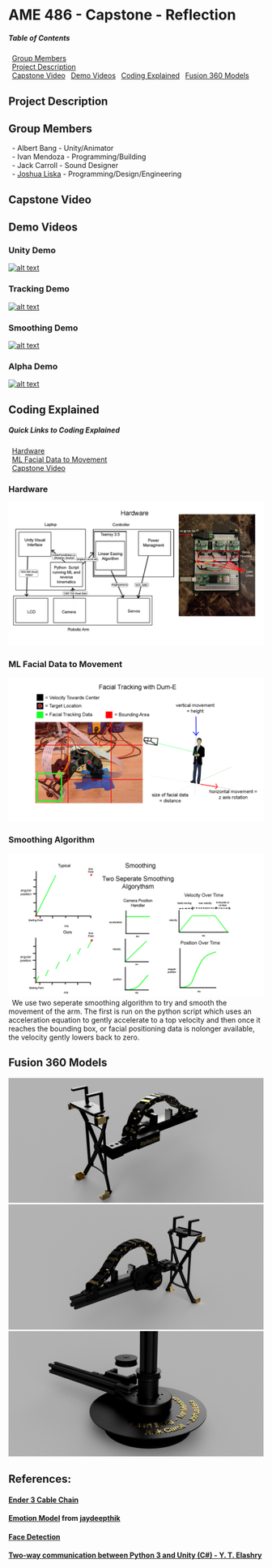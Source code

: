 # AME 486 - Capstone - Reflection

##### Table of Contents  
&ensp;[Group Members](#Group-Members)  
&ensp;[Project Description](#Project-Description)  
&ensp;[Capstone Video](#Capstone-Video)
&ensp;[Demo Videos](#Demo-Videos)
&ensp;[Coding Explained](#Coding-Explained)
&ensp;[Fusion 360 Models](#Fusion-360-Models)  

## Project Description

## Group Members
&ensp;- Albert Bang - Unity/Animator  
&ensp;- Ivan Mendoza - Programming/Building  
&ensp;- Jack Carroll - Sound Designer  
&ensp;- [Joshua Liska](https://www.linkedin.com/in/joshua-liska-34a4b77b/) - Programming/Design/Engineering

## Capstone Video

## Demo Videos
### Unity Demo
[![alt text](https://img.youtube.com/vi/sWtO3qcnU5k/0.jpg)](https://www.youtube.com/watch?v=sWtO3qcnU5k)
### Tracking Demo
[![alt text](https://img.youtube.com/vi/6vG7myi-orQ/0.jpg)](https://www.youtube.com/watch?v=6vG7myi-orQ)
### Smoothing Demo
[![alt text](https://img.youtube.com/vi/c3GQ3jPTU7w/0.jpg)](https://www.youtube.com/watch?v=c3GQ3jPTU7w)
### Alpha Demo
[![alt text](https://img.youtube.com/vi/l52GL87oeng/0.jpg)](https://www.youtube.com/watch?v=l52GL87oeng)

## Coding Explained
##### Quick Links to Coding Explained
&ensp;[Hardware](#Hardware)  
&ensp;[ML Facial Data to Movement](#ML-Facial-Data-to-Movement)  
&ensp;[Capstone Video](#Smoothing-Algorithm)


### Hardware
![alt text](https://github.com/jjliska/capstone/blob/main/Media/Hardware.png)  
### ML Facial Data to Movement
![alt text](https://github.com/jjliska/capstone/blob/main/Media/FacialTracking.png)  
### Smoothing Algorithm
![alt text](https://github.com/jjliska/capstone/blob/main/Media/SmoothingAlgorythms.png)  
&ensp;We use two seperate smoothing algorithm to try and smooth the movement of the arm. The first is run on the python script which uses an acceleration equation to gently accelerate to a top velocity and then once it reaches the bounding box, or facial positioning data is nolonger available, the velocity gently lowers back to zero.

## Fusion 360 Models
![alt text](https://github.com/jjliska/capstone/blob/main/Media/Reflections2v63.png)
![alt text](https://github.com/jjliska/capstone/blob/main/Media/Reflections2v63_1.png)
![alt text](https://github.com/jjliska/capstone/blob/main/Media/Reflections2v63_2.png)

## References:
#### [Ender 3 Cable Chain](https://www.thingiverse.com/thing:2920060)
#### [Emotion Model](https://drive.google.com/file/d/1192YC8mYKaCbCoACP8hTfr9PCMC2iN30/view?usp=sharing) from [jaydeepthik](https://github.com/jaydeepthik)
#### [Face Detection](https://realpython.com/face-detection-in-python-using-a-webcam/)
#### [Two-way communication between Python 3 and Unity (C#) - Y. T. Elashry](https://github.com/Siliconifier/Python-Unity-Socket-Communication.git)
